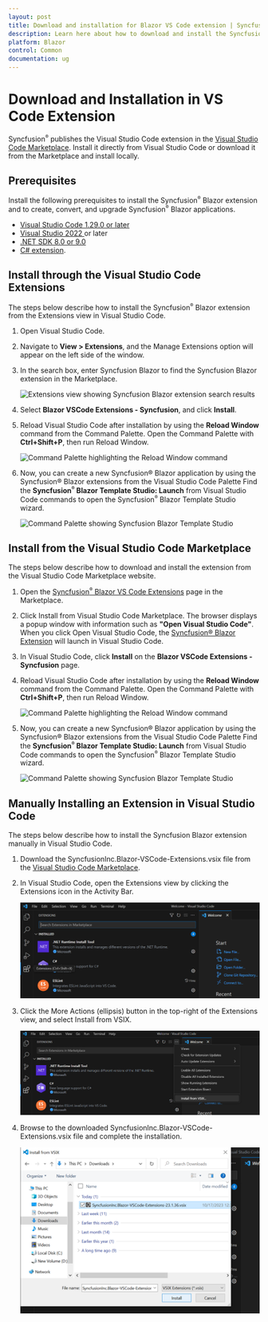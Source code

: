 ```yaml
---
layout: post
title: Download and installation for Blazor VS Code extension | Syncfusion
description: Learn here about how to download and install the Syncfusion Blazor extension for Visual Studio Code to scaffold and manage Syncfusion Blazor applications.
platform: Blazor
control: Common
documentation: ug
---
```


# Download and Installation in VS Code Extension

Syncfusion<sup style="font-size:70%">&reg;</sup> publishes the Visual Studio Code extension in the [Visual Studio Code Marketplace](https://marketplace.visualstudio.com/items?itemName=SyncfusionInc.Blazor-VSCode-Extensions). Install it directly from Visual Studio Code or download it from the Marketplace and install locally.

## Prerequisites

Install the following prerequisites to install the Syncfusion<sup style="font-size:70%">&reg;</sup> Blazor extension and to create, convert, and upgrade Syncfusion<sup style="font-size:70%">&reg;</sup> Blazor applications.

- [Visual Studio Code 1.29.0 or later](https://code.visualstudio.com/download)
- [Visual Studio 2022 ](https://visualstudio.microsoft.com/vs/) or later
- [.NET SDK 8.0 or 9.0](https://dotnet.microsoft.com/en-us/download)
- [C# extension]((https://marketplace.visualstudio.com/items?itemName=ms-dotnettools.csharp)).

## Install through the Visual Studio Code Extensions

The steps below describe how to install the Syncfusion<sup style="font-size:70%">&reg;</sup> Blazor extension from the Extensions view in Visual Studio Code.

1. Open Visual Studio Code.
2. Navigate to **View > Extensions**, and the Manage Extensions option will appear on the left side of the window.
3. In the search box, enter Syncfusion Blazor to find the Syncfusion Blazor extension in the Marketplace.

     ![Extensions view showing Syncfusion Blazor extension search results](images/Extension.png)

4. Select **Blazor VSCode Extensions - Syncfusion**, and click **Install**.
5. Reload Visual Studio Code after installation by using the **Reload Window** command from the Command Palette. Open the Command Palette with **Ctrl+Shift+P**, then run Reload Window.

     ![Command Palette highlighting the Reload Window command](images/Reload-Window.png)

6. Now, you can create a new Syncfusion® Blazor application by using the Syncfusion® Blazor extensions from the Visual Studio Code Palette Find the **Syncfusion<sup style="font-size:70%">&reg;</sup> Blazor Template Studio: Launch** from Visual Studio Code commands to open the Syncfusion<sup style="font-size:70%">&reg;</sup> Blazor Template Studio wizard.

     ![Command Palette showing Syncfusion Blazor Template Studio](images/CreateProjectPalette.png)

## Install from the Visual Studio Code Marketplace

The steps below describe how to download and install the extension from the Visual Studio Code Marketplace website.

1. Open the [Syncfusion<sup style="font-size:70%">&reg;</sup> Blazor VS Code Extensions](https://marketplace.visualstudio.com/items?itemName=SyncfusionInc.Blazor-VSCode-Extensions) page in the Marketplace.
2. Click Install from Visual Studio Code Marketplace. The browser displays a popup window with information such as **"Open Visual Studio Code"**. When you click Open Visual Studio Code, the [Syncfusion® Blazor Extension](https://marketplace.visualstudio.com/items?itemName=SyncfusionInc.Blazor-VSCode-Extensions) will launch in Visual Studio Code.
3. In Visual Studio Code, click **Install** on the **Blazor VSCode Extensions - Syncfusion** page.
4. Reload Visual Studio Code after installation by using the **Reload Window** command from the Command Palette. Open the Command Palette with **Ctrl+Shift+P**, then run Reload Window.

     ![Command Palette highlighting the Reload Window command](images/Reload-Window.png)

5. Now, you can create a new Syncfusion® Blazor application by using the Syncfusion® Blazor extensions from the Visual Studio Code Palette Find the **Syncfusion<sup style="font-size:70%">&reg;</sup> Blazor Template Studio: Launch** from Visual Studio Code commands to open the Syncfusion<sup style="font-size:70%">&reg;</sup> Blazor Template Studio wizard.

     ![Command Palette showing Syncfusion Blazor Template Studio](images/CreateProjectPalette.png)

## Manually Installing an Extension in Visual Studio Code

The steps below describe how to install the Syncfusion Blazor extension manually in Visual Studio Code.

1. Download the SyncfusionInc.Blazor-VSCode-Extensions.vsix file from the [Visual Studio Code Marketplace](https://marketplace.visualstudio.com/items?itemName=SyncfusionInc.Blazor-VSCode-Extensions).
2. In Visual Studio Code, open the Extensions view by clicking the Extensions icon in the Activity Bar.

      ![Extensions icon highlighted in the Activity Bar](images/ExtensionIcon.png)

3. Click the More Actions (ellipsis) button in the top-right of the Extensions view, and select Install from VSIX.

      ![Extensions view More Actions menu with Install from VSIX option](images/InstallVsix.png)

4. Browse to the downloaded SyncfusionInc.Blazor-VSCode-Extensions.vsix file and complete the installation.

      ![File selection dialog for SyncfusionInc.Blazor-VSCode-Extensions.vsix](images/DownloadVsix.png)